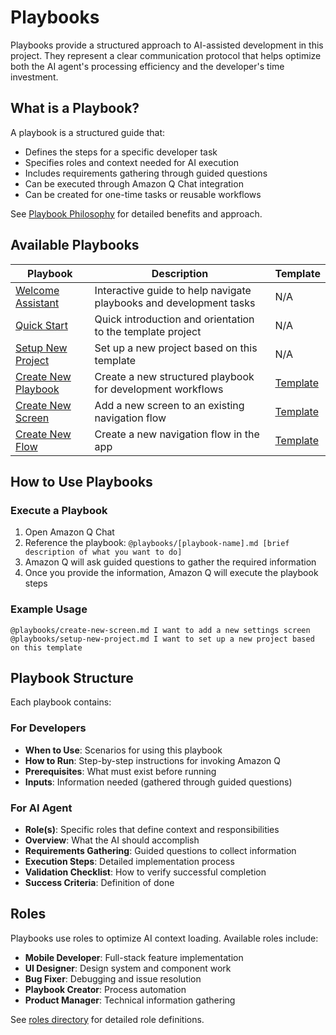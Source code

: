 # Playbooks

Playbooks provide a structured approach to AI-assisted development in this project. They represent a clear communication protocol that helps optimize both the AI agent's processing efficiency and the developer's time investment.

## What is a Playbook?

A playbook is a structured guide that:
- Defines the steps for a specific developer task
- Specifies roles and context needed for AI execution
- Includes requirements gathering through guided questions
- Can be executed through Amazon Q Chat integration
- Can be created for one-time tasks or reusable workflows

See [Playbook Philosophy](../docs/playbook-philosophy.md) for detailed benefits and approach.

## Available Playbooks

| Playbook | Description | Template |
|----------|-------------|----------|
| [Welcome Assistant](welcome-assistant.md) | Interactive guide to help navigate playbooks and development tasks | N/A |
| [Quick Start](quick-start.md) | Quick introduction and orientation to the template project | N/A |
| [Setup New Project](setup-new-project.md) | Set up a new project based on this template | N/A |
| [Create New Playbook](create-new-playbook.md) | Create a new structured playbook for development workflows | [Template](templates/playbook-template.md) |
| [Create New Screen](create-new-screen.md) | Add a new screen to an existing navigation flow | [Template](templates/create-new-screen-prd.md) |
| [Create New Flow](create-new-flow.md) | Create a new navigation flow in the app | [Template](templates/create-new-flow-prd.md) |

## How to Use Playbooks

### Execute a Playbook
1. Open Amazon Q Chat
2. Reference the playbook: `@playbooks/[playbook-name].md [brief description of what you want to do]`
3. Amazon Q will ask guided questions to gather the required information
4. Once you provide the information, Amazon Q will execute the playbook steps

### Example Usage
```
@playbooks/create-new-screen.md I want to add a new settings screen
@playbooks/setup-new-project.md I want to set up a new project based on this template
```

## Playbook Structure

Each playbook contains:

### For Developers
- **When to Use**: Scenarios for using this playbook
- **How to Run**: Step-by-step instructions for invoking Amazon Q
- **Prerequisites**: What must exist before running
- **Inputs**: Information needed (gathered through guided questions)

### For AI Agent
- **Role(s)**: Specific roles that define context and responsibilities
- **Overview**: What the AI should accomplish
- **Requirements Gathering**: Guided questions to collect information
- **Execution Steps**: Detailed implementation process
- **Validation Checklist**: How to verify successful completion
- **Success Criteria**: Definition of done

## Roles

Playbooks use roles to optimize AI context loading. Available roles include:
- **Mobile Developer**: Full-stack feature implementation
- **UI Designer**: Design system and component work
- **Bug Fixer**: Debugging and issue resolution
- **Playbook Creator**: Process automation
- **Product Manager**: Technical information gathering

See [roles directory](roles/) for detailed role definitions.